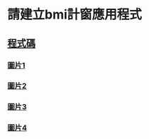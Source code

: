 # 請建立bmi計窗應用程式

## [程式碼](./bmi.py)

### [圖片1](./pics/螢幕擷取畫面%202024-06-07%20023556.png)
### [圖片2](./pics/螢幕擷取畫面%202024-06-07%20023624.png)
### [圖片3](./pics/螢幕擷取畫面%202024-06-07%20023658.png)
### [圖片4](./pics/螢幕擷取畫面%202024-06-07%20023731.png)